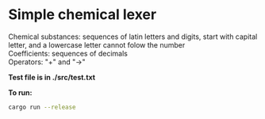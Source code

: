 # Simple chemical lexer

Chemical substances: sequences of latin letters and digits, start with capital letter, 
and a lowercase letter cannot folow the number <br>
Coefficients: sequences of decimals<br>
Operators: "+" and "->"

**Test file is in ./src/test.txt**

**To run:**
```bash
cargo run --release
```
